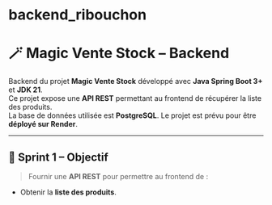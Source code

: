 # backend_ribouchon
# 🪄 Magic Vente Stock – Backend

Backend du projet **Magic Vente Stock** développé avec **Java Spring Boot 3+** et **JDK 21**.  
Ce projet expose une **API REST** permettant au frontend de récupérer la liste des produits.  
La base de données utilisée est **PostgreSQL**. Le projet est prévu pour être **déployé sur Render**.

---

## 🚀 Sprint 1 – Objectif

> Fournir une **API REST** pour permettre au frontend de :
- Obtenir la **liste des produits**.
